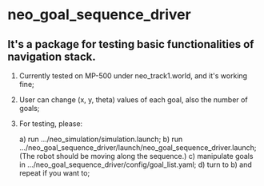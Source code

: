 # neo_goal_sequence_driver

## It's a package for testing basic functionalities of navigation stack.


1. Currently tested on MP-500 under neo_track1.world, and it's working fine;

2. User can change (x, y, theta) values of each goal, also the number of goals;

3. For testing, please:
	
	a) run .../neo_simulation/simulation.launch;
	b) run .../neo_goal_sequence_driver/launch/neo_goal_sequence_driver.launch;
	   (The robot should be moving along the sequence.)
	c) manipulate goals in .../neo_goal_sequence_driver/config/goal_list.yaml;
	d) turn to b) and repeat if you want to;
